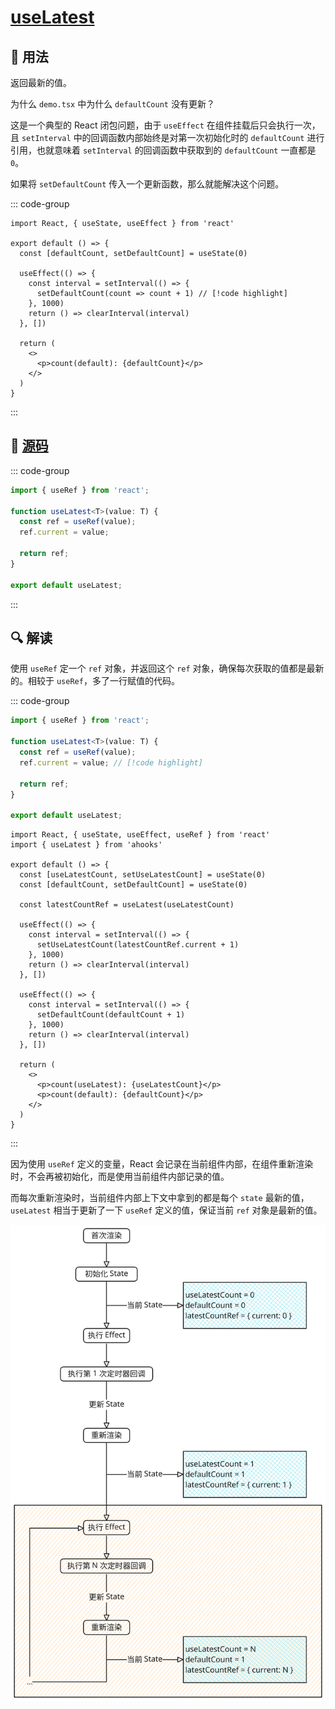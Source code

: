 # [useLatest](https://ahooks.js.org/zh-CN/hooks/use-latest#uselatest)

## 📖 用法

返回最新的值。

<demo react="./use-latest.tsx" />

为什么 `demo.tsx` 中为什么 `defaultCount` 没有更新？

这是一个典型的 React 闭包问题，由于 `useEffect` 在组件挂载后只会执行一次，且 `setInterval` 中的回调函数内部始终是对第一次初始化时的 `defaultCount` 进行引用，也就意味着 `setInterval` 的回调函数中获取到的 `defaultCount` 一直都是 `0`。

如果将 `setDefaultCount` 传入一个更新函数，那么就能解决这个问题。

::: code-group

```tsx [demo.tsx]
import React, { useState, useEffect } from 'react'

export default () => {
  const [defaultCount, setDefaultCount] = useState(0)

  useEffect(() => {
    const interval = setInterval(() => {
      setDefaultCount(count => count + 1) // [!code highlight]
    }, 1000)
    return () => clearInterval(interval)
  }, [])

  return (
    <>
      <p>count(default): {defaultCount}</p>
    </>
  )
}
```

:::

<demo react="./use-latest2.tsx" />

## 📄 [源码](https://github.com/alibaba/hooks/blob/master/packages/hooks/src/useLatest/index.ts)

<!-- code-group start -->

::: code-group

<!-- prettier-ignore -->
```ts [useLatest.ts]
import { useRef } from 'react';

function useLatest<T>(value: T) {
  const ref = useRef(value);
  ref.current = value;

  return ref;
}

export default useLatest;
```

:::

<!-- code-group end -->

## 🔍 解读

使用 `useRef` 定一个 `ref` 对象，并返回这个 `ref` 对象，确保每次获取的值都是最新的。相较于 `useRef`，多了一行赋值的代码。

::: code-group

<!-- prettier-ignore -->
```ts [useLatest.ts]
import { useRef } from 'react';

function useLatest<T>(value: T) {
  const ref = useRef(value);
  ref.current = value; // [!code highlight]

  return ref;
}

export default useLatest;
```

```tsx [demo.tsx]
import React, { useState, useEffect, useRef } from 'react'
import { useLatest } from 'ahooks'

export default () => {
  const [useLatestCount, setUseLatestCount] = useState(0)
  const [defaultCount, setDefaultCount] = useState(0)

  const latestCountRef = useLatest(useLatestCount)

  useEffect(() => {
    const interval = setInterval(() => {
      setUseLatestCount(latestCountRef.current + 1)
    }, 1000)
    return () => clearInterval(interval)
  }, [])

  useEffect(() => {
    const interval = setInterval(() => {
      setDefaultCount(defaultCount + 1)
    }, 1000)
    return () => clearInterval(interval)
  }, [])

  return (
    <>
      <p>count(useLatest): {useLatestCount}</p>
      <p>count(default): {defaultCount}</p>
    </>
  )
}
```

:::

因为使用 `useRef` 定义的变量，React 会记录在当前组件内部，在组件重新渲染时，不会再被初始化，而是使用当前组件内部记录的值。

而每次重新渲染时，当前组件内部上下文中拿到的都是每个 `state` 最新的值，`useLatest` 相当于更新了一下 `useRef` 定义的值，保证当前 `ref` 对象是最新的值。

![demo.tsx 更新流程](./use-latest.excalidraw.svg)
